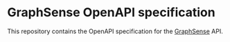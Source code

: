 # GraphSense OpenAPI specification

This repository contains the OpenAPI specification for the [GraphSense](https://www.graphsense.info) API.
